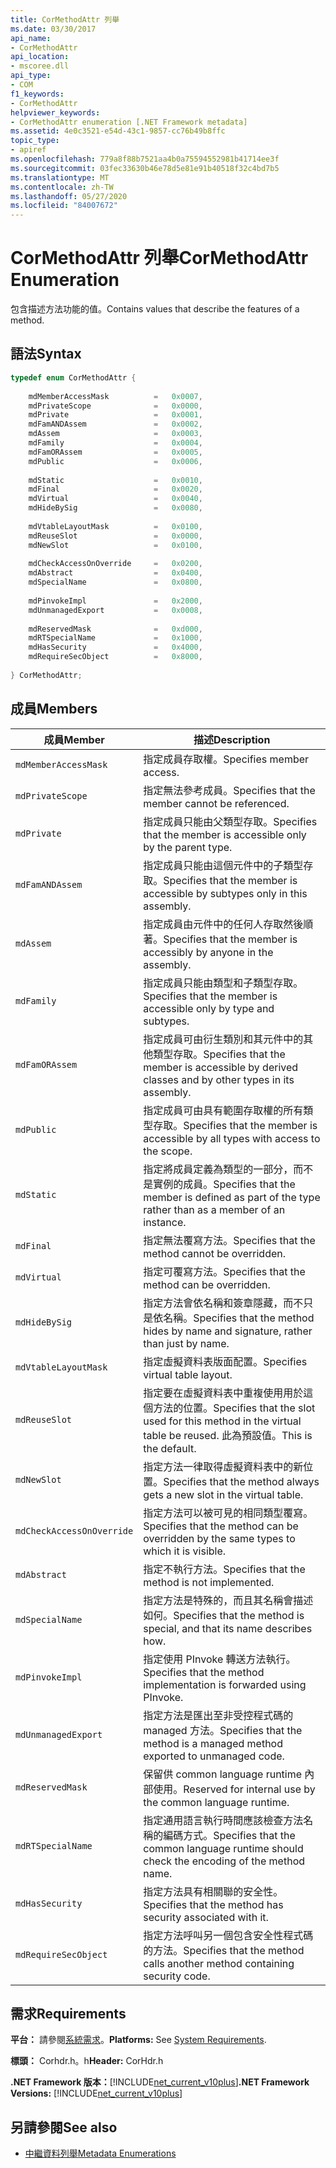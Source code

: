 ```yaml
---
title: CorMethodAttr 列舉
ms.date: 03/30/2017
api_name:
- CorMethodAttr
api_location:
- mscoree.dll
api_type:
- COM
f1_keywords:
- CorMethodAttr
helpviewer_keywords:
- CorMethodAttr enumeration [.NET Framework metadata]
ms.assetid: 4e0c3521-e54d-43c1-9857-cc76b49b8ffc
topic_type:
- apiref
ms.openlocfilehash: 779a8f88b7521aa4b0a75594552981b41714ee3f
ms.sourcegitcommit: 03fec33630b46e78d5e81e91b40518f32c4bd7b5
ms.translationtype: MT
ms.contentlocale: zh-TW
ms.lasthandoff: 05/27/2020
ms.locfileid: "84007672"
---
```

# <a name="cormethodattr-enumeration"></a><span data-ttu-id="aba4c-102">CorMethodAttr 列舉</span><span class="sxs-lookup"><span data-stu-id="aba4c-102">CorMethodAttr Enumeration</span></span>
<span data-ttu-id="aba4c-103">包含描述方法功能的值。</span><span class="sxs-lookup"><span data-stu-id="aba4c-103">Contains values that describe the features of a method.</span></span>  
  
## <a name="syntax"></a><span data-ttu-id="aba4c-104">語法</span><span class="sxs-lookup"><span data-stu-id="aba4c-104">Syntax</span></span>  
  
```cpp  
typedef enum CorMethodAttr {  
  
    mdMemberAccessMask          =   0x0007,  
    mdPrivateScope              =   0x0000,  
    mdPrivate                   =   0x0001,  
    mdFamANDAssem               =   0x0002,  
    mdAssem                     =   0x0003,  
    mdFamily                    =   0x0004,  
    mdFamORAssem                =   0x0005,  
    mdPublic                    =   0x0006,  
  
    mdStatic                    =   0x0010,  
    mdFinal                     =   0x0020,  
    mdVirtual                   =   0x0040,  
    mdHideBySig                 =   0x0080,  
  
    mdVtableLayoutMask          =   0x0100,  
    mdReuseSlot                 =   0x0000,  
    mdNewSlot                   =   0x0100,  
  
    mdCheckAccessOnOverride     =   0x0200,  
    mdAbstract                  =   0x0400,  
    mdSpecialName               =   0x0800,  
  
    mdPinvokeImpl               =   0x2000,  
    mdUnmanagedExport           =   0x0008,  
  
    mdReservedMask              =   0xd000,  
    mdRTSpecialName             =   0x1000,  
    mdHasSecurity               =   0x4000,  
    mdRequireSecObject          =   0x8000,  
  
} CorMethodAttr;  
```  
  
## <a name="members"></a><span data-ttu-id="aba4c-105">成員</span><span class="sxs-lookup"><span data-stu-id="aba4c-105">Members</span></span>  
  
|<span data-ttu-id="aba4c-106">成員</span><span class="sxs-lookup"><span data-stu-id="aba4c-106">Member</span></span>|<span data-ttu-id="aba4c-107">描述</span><span class="sxs-lookup"><span data-stu-id="aba4c-107">Description</span></span>|  
|------------|-----------------|  
|`mdMemberAccessMask`|<span data-ttu-id="aba4c-108">指定成員存取權。</span><span class="sxs-lookup"><span data-stu-id="aba4c-108">Specifies member access.</span></span>|  
|`mdPrivateScope`|<span data-ttu-id="aba4c-109">指定無法參考成員。</span><span class="sxs-lookup"><span data-stu-id="aba4c-109">Specifies that the member cannot be referenced.</span></span>|  
|`mdPrivate`|<span data-ttu-id="aba4c-110">指定成員只能由父類型存取。</span><span class="sxs-lookup"><span data-stu-id="aba4c-110">Specifies that the member is accessible only by the parent type.</span></span>|  
|`mdFamANDAssem`|<span data-ttu-id="aba4c-111">指定成員只能由這個元件中的子類型存取。</span><span class="sxs-lookup"><span data-stu-id="aba4c-111">Specifies that the member is accessible by subtypes only in this assembly.</span></span>|  
|`mdAssem`|<span data-ttu-id="aba4c-112">指定成員由元件中的任何人存取然後順著。</span><span class="sxs-lookup"><span data-stu-id="aba4c-112">Specifies that the member is accessibly by anyone in the assembly.</span></span>|  
|`mdFamily`|<span data-ttu-id="aba4c-113">指定成員只能由類型和子類型存取。</span><span class="sxs-lookup"><span data-stu-id="aba4c-113">Specifies that the member is accessible only by type and subtypes.</span></span>|  
|`mdFamORAssem`|<span data-ttu-id="aba4c-114">指定成員可由衍生類別和其元件中的其他類型存取。</span><span class="sxs-lookup"><span data-stu-id="aba4c-114">Specifies that the member is accessible by derived classes and by other types in its assembly.</span></span>|  
|`mdPublic`|<span data-ttu-id="aba4c-115">指定成員可由具有範圍存取權的所有類型存取。</span><span class="sxs-lookup"><span data-stu-id="aba4c-115">Specifies that the member is accessible by all types with access to the scope.</span></span>|  
|`mdStatic`|<span data-ttu-id="aba4c-116">指定將成員定義為類型的一部分，而不是實例的成員。</span><span class="sxs-lookup"><span data-stu-id="aba4c-116">Specifies that the member is defined as part of the type rather than as a member of an instance.</span></span>|  
|`mdFinal`|<span data-ttu-id="aba4c-117">指定無法覆寫方法。</span><span class="sxs-lookup"><span data-stu-id="aba4c-117">Specifies that the method cannot be overridden.</span></span>|  
|`mdVirtual`|<span data-ttu-id="aba4c-118">指定可覆寫方法。</span><span class="sxs-lookup"><span data-stu-id="aba4c-118">Specifies that the method can be overridden.</span></span>|  
|`mdHideBySig`|<span data-ttu-id="aba4c-119">指定方法會依名稱和簽章隱藏，而不只是依名稱。</span><span class="sxs-lookup"><span data-stu-id="aba4c-119">Specifies that the method hides by name and signature, rather than just by name.</span></span>|  
|`mdVtableLayoutMask`|<span data-ttu-id="aba4c-120">指定虛擬資料表版面配置。</span><span class="sxs-lookup"><span data-stu-id="aba4c-120">Specifies virtual table layout.</span></span>|  
|`mdReuseSlot`|<span data-ttu-id="aba4c-121">指定要在虛擬資料表中重複使用用於這個方法的位置。</span><span class="sxs-lookup"><span data-stu-id="aba4c-121">Specifies that the slot used for this method in the virtual table be reused.</span></span> <span data-ttu-id="aba4c-122">此為預設值。</span><span class="sxs-lookup"><span data-stu-id="aba4c-122">This is the default.</span></span>|  
|`mdNewSlot`|<span data-ttu-id="aba4c-123">指定方法一律取得虛擬資料表中的新位置。</span><span class="sxs-lookup"><span data-stu-id="aba4c-123">Specifies that the method always gets a new slot in the virtual table.</span></span>|  
|`mdCheckAccessOnOverride`|<span data-ttu-id="aba4c-124">指定方法可以被可見的相同類型覆寫。</span><span class="sxs-lookup"><span data-stu-id="aba4c-124">Specifies that the method can be overridden by the same types to which it is visible.</span></span>|  
|`mdAbstract`|<span data-ttu-id="aba4c-125">指定不執行方法。</span><span class="sxs-lookup"><span data-stu-id="aba4c-125">Specifies that the method is not implemented.</span></span>|  
|`mdSpecialName`|<span data-ttu-id="aba4c-126">指定方法是特殊的，而且其名稱會描述如何。</span><span class="sxs-lookup"><span data-stu-id="aba4c-126">Specifies that the method is special, and that its name describes how.</span></span>|  
|`mdPinvokeImpl`|<span data-ttu-id="aba4c-127">指定使用 PInvoke 轉送方法執行。</span><span class="sxs-lookup"><span data-stu-id="aba4c-127">Specifies that the method implementation is forwarded using PInvoke.</span></span>|  
|`mdUnmanagedExport`|<span data-ttu-id="aba4c-128">指定方法是匯出至非受控程式碼的 managed 方法。</span><span class="sxs-lookup"><span data-stu-id="aba4c-128">Specifies that the method is a managed method exported to unmanaged code.</span></span>|  
|`mdReservedMask`|<span data-ttu-id="aba4c-129">保留供 common language runtime 內部使用。</span><span class="sxs-lookup"><span data-stu-id="aba4c-129">Reserved for internal use by the common language runtime.</span></span>|  
|`mdRTSpecialName`|<span data-ttu-id="aba4c-130">指定通用語言執行時間應該檢查方法名稱的編碼方式。</span><span class="sxs-lookup"><span data-stu-id="aba4c-130">Specifies that the common language runtime should check the encoding of the method name.</span></span>|  
|`mdHasSecurity`|<span data-ttu-id="aba4c-131">指定方法具有相關聯的安全性。</span><span class="sxs-lookup"><span data-stu-id="aba4c-131">Specifies that the method has security associated with it.</span></span>|  
|`mdRequireSecObject`|<span data-ttu-id="aba4c-132">指定方法呼叫另一個包含安全性程式碼的方法。</span><span class="sxs-lookup"><span data-stu-id="aba4c-132">Specifies that the method calls another method containing security code.</span></span>|  
  
## <a name="requirements"></a><span data-ttu-id="aba4c-133">需求</span><span class="sxs-lookup"><span data-stu-id="aba4c-133">Requirements</span></span>  
 <span data-ttu-id="aba4c-134">**平台：** 請參閱[系統需求](../../get-started/system-requirements.md)。</span><span class="sxs-lookup"><span data-stu-id="aba4c-134">**Platforms:** See [System Requirements](../../get-started/system-requirements.md).</span></span>  
  
 <span data-ttu-id="aba4c-135">**標頭：** Corhdr.h。h</span><span class="sxs-lookup"><span data-stu-id="aba4c-135">**Header:** CorHdr.h</span></span>  
  
 <span data-ttu-id="aba4c-136">**.NET Framework 版本：**[!INCLUDE[net_current_v10plus](../../../../includes/net-current-v10plus-md.md)]</span><span class="sxs-lookup"><span data-stu-id="aba4c-136">**.NET Framework Versions:** [!INCLUDE[net_current_v10plus](../../../../includes/net-current-v10plus-md.md)]</span></span>  
  
## <a name="see-also"></a><span data-ttu-id="aba4c-137">另請參閱</span><span class="sxs-lookup"><span data-stu-id="aba4c-137">See also</span></span>

- [<span data-ttu-id="aba4c-138">中繼資料列舉</span><span class="sxs-lookup"><span data-stu-id="aba4c-138">Metadata Enumerations</span></span>](metadata-enumerations.md)
